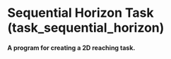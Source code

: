 # Sequential Horizon Task (task_sequential_horizon)
#### A program for creating a 2D reaching task.
